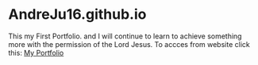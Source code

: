 # AndreJu16.github.io
This my First Portfolio. and I will continue to learn to achieve something more with the permission of the Lord Jesus. To accces from website click this: <a href=https://andreju16.github.io/>My Portfolio</a>
